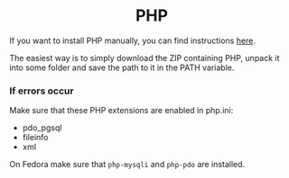 <h1 align="center">PHP</h1>

If you want to install PHP manually, you can find instructions [here](https://www.php.net/manual/en/install.php).

The easiest way is to simply download the ZIP containing PHP, unpack it into some folder and save the path to it in the PATH variable.

### If errors occur

Make sure that these PHP extensions are enabled in php.ini:

- pdo_pgsql
- fileinfo
- xml

On Fedora make sure that `php-mysqli` and `php-pdo` are installed.
